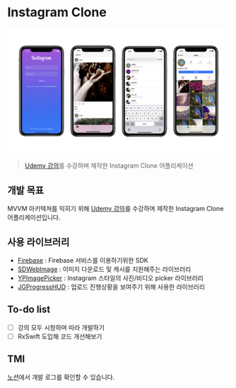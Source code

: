 # Instagram Clone
![search](./screenshots/appearance.png)
> [Udemy 강의](https://www.udemy.com/share/103Ig0BkUSdF5UQXQ=/)를 수강하며 제작한 Instagram Clone 어플리케이션

## 개발 목표
MVVM 아키텍쳐를 익히기 위해 [Udemy 강의](https://www.udemy.com/share/103Ig0BkUSdF5UQXQ=/)를 수강하며 제작한 Instagram Clone 어플리케이션입니다.  

## 사용 라이브러리
+ [Firebase](https://github.com/firebase/firebase-ios-sdk) : Firebase 서비스를 이용하기위한 SDK
+ [SDWebImage](https://github.com/SDWebImage/SDWebImage) : 이미지 다운로드 및 캐시를 지원해주는 라이브러리
+ [YPImagePicker](https://github.com/Yummypets/YPImagePicker) : Instagram 스타일의 사진/비디오 picker 라이브러리
+ [JGProgressHUD](https://github.com/JonasGessner/JGProgressHUD) : 업로드 진행상황을 보여주기 위해 사용한 라이브러리

## To-do list
- [ ] 강의 모두 시청하며 따라 개발하기
- [ ] RxSwift 도입해 코드 개선해보기

## TMI
[노션](https://www.notion.so/yabby/Instagram-Clone-66c10a9d8d8d4369bd30bea031c45221)에서 개발 로그를 확인할 수 있습니다.